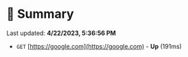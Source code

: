 # 📖 Summary
Last updated: **4/22/2023, 5:36:56 PM**

- `GET` [https://google.com](https://google.com) - **Up** (191ms)
